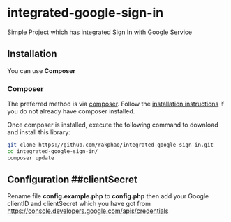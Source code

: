 # integrated-google-sign-in
Simple Project which has integrated Sign In with Google Service

## Installation ##

You can use **Composer** 

### Composer

The preferred method is via [composer](https://getcomposer.org/). Follow the
[installation instructions](https://getcomposer.org/doc/00-intro.md) if you do not already have
composer installed.

Once composer is installed, execute the following command to download and install this library:

```sh
git clone https://github.com/rakphao/integrated-google-sign-in.git
cd integrated-google-sign-in/
composer update
```

## Configuration ##clientSecret
Rename file **config.example.php** to **config.php** then add your Google clientID and clientSecret
which you have got from https://console.developers.google.com/apis/credentials
